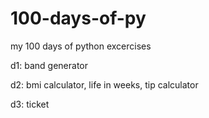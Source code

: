 # 100-days-of-py
my 100 days of python excercises

d1: band generator

d2: bmi calculator, life in weeks, tip calculator

d3: ticket
